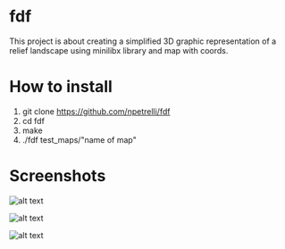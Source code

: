 # fdf
This project is about creating a simplified 3D graphic representation of a
relief landscape using minilibx library and map with coords.

# How to install
1. git clone https://github.com/npetrelli/fdf
2. cd fdf
3. make
4. ./fdf test_maps/"name of map"

# Screenshots

 ![alt text](https://github.com/npetrelli/fdf/blob/master/1.png "1")
 
 ![alt text](https://github.com/npetrelli/fdf/blob/master/2.png "2")
 
 ![alt text](https://github.com/npetrelli/fdf/blob/master/3.png "3")
